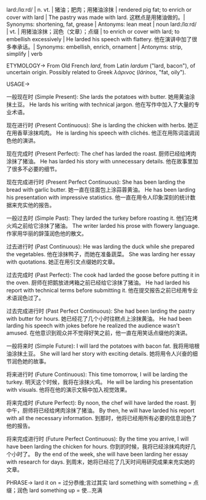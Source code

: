 lard:/lɑːrd/ | n. vt. | 猪油；肥肉；用猪油涂抹 | rendered pig fat; to enrich or cover with lard | The pastry was made with lard.  这糕点是用猪油做的。| Synonyms: shortening, fat, grease | Antonyms: lean meat | noun
lard:/lɑːrd/ | vt. |  用猪油涂抹；润色（文章）；点缀 | to enrich or cover with lard; to embellish excessively | He larded his speech with flattery. 他在演讲中加了很多奉承话。| Synonyms: embellish, enrich, ornament | Antonyms: strip, simplify | verb


ETYMOLOGY->
From Old French *lard*, from Latin *lardum* ("lard, bacon"), of uncertain origin. Possibly related to Greek *λάρινος* (*lárinos*, "fat, oily").


USAGE->

一般现在时 (Simple Present):
She lards the potatoes with butter. 她用黄油涂抹土豆。
He lards his writing with technical jargon. 他在写作中加入了大量的专业术语。

现在进行时 (Present Continuous):
She is larding the chicken with herbs. 她正在用香草涂抹鸡肉。
He is larding his speech with clichés. 他正在用陈词滥调润色他的演讲。

现在完成时 (Present Perfect):
The chef has larded the roast. 厨师已经给烤肉涂抹了猪油。
He has larded his story with unnecessary details.  他在故事里加了很多不必要的细节。

现在完成进行时 (Present Perfect Continuous):
She has been larding the bread with garlic butter. 她一直在往面包上涂蒜蓉黄油。
He has been larding his presentation with impressive statistics. 他一直在用令人印象深刻的统计数据来充实他的报告。

一般过去时 (Simple Past):
They larded the turkey before roasting it. 他们在烤火鸡之前给它涂抹了猪油。
The writer larded his prose with flowery language. 作家用华丽的辞藻润色他的散文。

过去进行时 (Past Continuous):
He was larding the duck while she prepared the vegetables. 他在涂抹鸭子，而她在准备蔬菜。
She was larding her essay with quotations. 她正在用引文点缀她的文章。

过去完成时 (Past Perfect):
The cook had larded the goose before putting it in the oven. 厨师在把鹅放进烤箱之前已经给它涂抹了猪油。
He had larded his report with technical terms before submitting it. 他在提交报告之前已经用专业术语润色过了。

过去完成进行时 (Past Perfect Continuous):
She had been larding the pastry with butter for hours. 她已经花了几个小时往糕点上涂抹黄油。
He had been larding his speech with jokes before he realized the audience wasn't amused.  在他意识到观众并不觉得好笑之前，他一直在用笑话点缀他的演讲。

一般将来时 (Simple Future):
I will lard the potatoes with bacon fat. 我将用培根油涂抹土豆。
She will lard her story with exciting details. 她将用令人兴奋的细节润色她的故事。

将来进行时 (Future Continuous):
This time tomorrow, I will be larding the turkey. 明天这个时候，我将在涂抹火鸡。
He will be larding his presentation with visuals. 他将在他的演示文稿中加入视觉效果。

将来完成时 (Future Perfect):
By noon, the chef will have larded the roast. 到中午，厨师将已经给烤肉涂抹了猪油。
By then, he will have larded his report with all the necessary information. 到那时，他将已经用所有必要的信息润色了他的报告。

将来完成进行时 (Future Perfect Continuous):
By the time you arrive, I will have been larding the chicken for hours. 你到的时候，我将已经涂抹鸡肉好几个小时了。
By the end of the week, she will have been larding her essay with research for days. 到周末，她将已经花了几天时间用研究成果来充实她的文章。



PHRASE->
lard it on = 过分恭维;言过其实
lard something with something =  点缀；润色
lard something up =  使...充满


